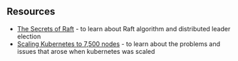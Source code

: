 
## Resources

- [The Secrets of Raft](https://thesecretlivesofdata.com/raft/) - to learn about Raft algorithm and distributed leader election
- [Scaling Kubernetes to 7,500 nodes](https://openai.com/index/scaling-kubernetes-to-7500-nodes/) - to learn about the problems and issues that arose when kubernetes was scaled
